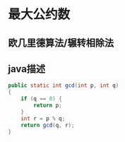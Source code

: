 最大公约数
=======
欧几里德算法/辗转相除法
-------
java描述
---
```java
public static int gcd(int p, int q)
{
    if (q == 0) {
        return p;
    }
    int r = p % q;
    return gcd(q, r);
}
```
